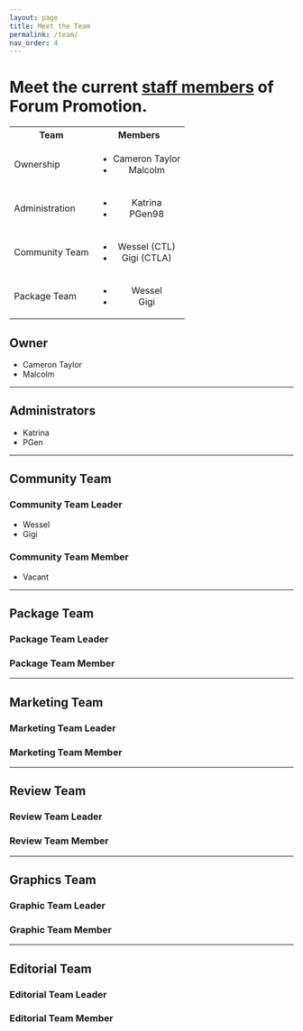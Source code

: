 ```yaml
---
layout: page
title: Meet the Team
permalink: /team/
nav_order: 4
---
```


# Meet the current [staff members](https://community.forumpromotion.net/members/?key=staff_members) of Forum Promotion.

<table>
  <tbody>
    <tr>
      <th>Team</th>
      <th align="center">Members</th>
    </tr>
    <tr>
      <td>Ownership</td>
      <td align="center">
        <ul>
          <li>Cameron Taylor</li>
          <li>Malcolm</li>
        </ul>
      </td>
    </tr>
    <tr>
      <td>Administration</td>
      <td align="center">
        <ul>
          <li>Katrina</li>
          <li>PGen98</li>
        </ul>
      </td>
    </tr>
    <tr>
      <td>Community Team</td>
      <td align="center">
        <ul>
          <li>Wessel (CTL)</li>
          <li>Gigi (CTLA)</li>
        </ul>
    </tr>
      <tr>
      <td>Package Team</td>
      <td align="center">
        <ul>
          <li>Wessel</li>
          <li>Gigi</li>
        </ul>
    </tr>
  </tbody>
</table>


## Owner
- Cameron Taylor
- Malcolm

----
## Administrators
- Katrina
- PGen

----
## Community Team
### Community Team Leader
- Wessel
- Gigi


### Community Team Member
- Vacant

----
## Package Team
### Package Team Leader
### Package Team Member
----
## Marketing Team
### Marketing Team Leader
### Marketing Team Member
----
## Review Team
### Review Team Leader
### Review Team Member
----
## Graphics Team
### Graphic Team Leader
### Graphic Team Member
----
## Editorial Team
### Editorial Team Leader
### Editorial Team Member
